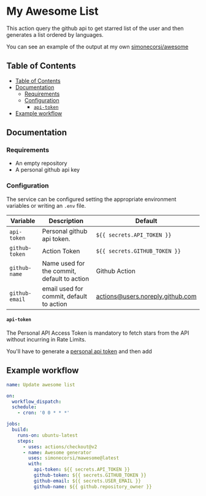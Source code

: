 # My Awesome List

This action query the github api to get starred list of the user and then generates a list ordered by languages.

You can see an example of the output at my own [simonecorsi/awesome](https://github.com/simonecorsi/awesome)

## Table of Contents

<!-- toc -->

- [Table of Contents](#table-of-contents)
- [Documentation](#documentation)
  - [Requirements](#requirements)
  - [Configuration](#configuration)
    - [`api-token`](#api-token)
- [Example workflow](#example-workflow)

<!-- tocstop -->

## Documentation

### Requirements

-   An empty repository
-   A personal github api key

### Configuration

The service can be configured setting the appropriate environment variables or writing an `.env` file.

| Variable       | Description                                 | Default                          |
| -------------- | ------------------------------------------- | -------------------------------- |
| `api-token`    | Personal github api token.                  | `${{ secrets.API_TOKEN }}`       |
| `github-token` | Action Token                                | `${{ secrets.GITHUB_TOKEN }}`    |
| `github-name`  | Name used for the commit, default to action | Github Action                    |
| `github-email` | email used for commit, default to action    | actions@users.noreply.github.com |

#### `api-token`

The Personal API Access Token is mandatory to fetch stars from the API without incurring in Rate Limits.

You'll have to generate a [personal api token](https://github.com/settings/tokens/new) and then add 

## Example workflow

```yml
name: Update awesome list

on: 
  workflow_dispatch:
  schedule:
    - cron: '0 0 * * *'

jobs:
  build:
    runs-on: ubuntu-latest
    steps:
      - uses: actions/checkout@v2
      - name: Awesome generator
        uses: simonecorsi/mawesome@latest
        with:
          api-token: ${{ secrets.API_TOKEN }}
          github-token: ${{ secrets.GITHUB_TOKEN }}
          github-email: ${{ secrets.USER_EMAIL }}
          github-name: ${{ github.repository_owner }}

```
